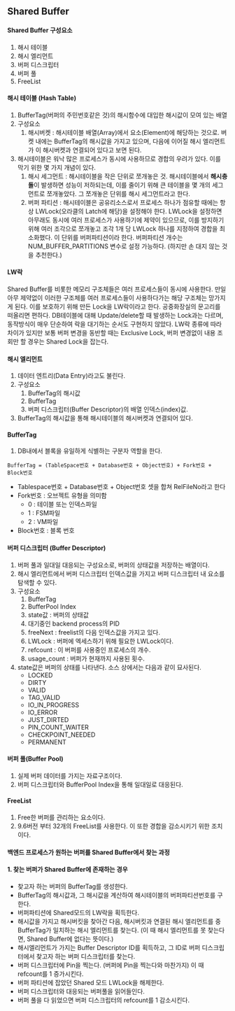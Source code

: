 ## Shared Buffer

#### Shared Buffer 구성요소
1. 해시 테이블
2. 해시 엘리먼트
3. 버퍼 디스크립터
4. 버퍼 풀
5. FreeList

#### 해시 테이블 (Hash Table)
1. BufferTag(버퍼의 주민번호같은 것)의 해시함수에 대입한 해시값이 모여 있는 배열
2. 구성요소
   1. 해시버켓 : 해시테이블 배열(Array)에서 요소(Element)에 해당하는 것으로. 버켓 내에는 BufferTag의 해시값을 가지고 있으며, 다음에 이어질 해시 엘리먼트가 이 해시버켓과 연결되어 있다고 보면 된다.
4. 해시테이블은 워낙 많은 프로세스가 동시에 사용하므로 경합의 우려가 있다. 이를 막기 위한 몇 가지 개념이 있다.
   1. 해시 세그먼트 : 해시테이블을 작은 단위로 쪼개놓은 것. 해시테이블에서 **해시충돌**이 발생하면 성능이 저하되는데, 이를 줄이기 위해 큰 테이블을 몇 개의 세그먼트로 쪼개놓았다. 그 쪼개놓은 단위를 해시 세그먼트라고 한다.
   3. 버퍼 파티션 : 해시테이블은 공유리소스로서 프로세스 하나가 점유할 때에는 항상 LWLock(오라클의 Latch에 해당)을 설정해야 한다. LWLock을 설정하면 아무래도 동시에 여러 프로세스가 사용하기에 제약이 있으므로, 이를 방지하기 위해 여러 조각으로 쪼개놓고 조각 1개 당 LWLock 하나를 지정하여 경합을 최소화했다. 이 단위를 버퍼파티션이라 한다. 버퍼파티션 개수는 NUM_BUFFER_PARTITIONS 변수로 설정 가능하다. (하지만 손 대지 않는 것을 추천한다.)

#### LW락
Shared Buffer를 비롯한 메모리 구조체들은 여러 프로세스들이 동시에 사용한다. 만일 아무 제약없이 이러한 구조체를 여러 프로세스들이 사용하다가는 해당 구조체는 망가지게 된다. 이를 보호하기 위해 만든 Lock을 LW락이라고 한다. 공중화장실의 문고리를 떠올리면 편하다. DB테이블에 대해 Update/delete할 때 발생하는 Lock과는 다르며, 동작방식이 매우 단순하여 락을 대기하는 순서도 구현하지 않았다. LW락 종류에 따라 차이가 있지만 보통 버퍼 변경을 동반할 때는 Exclusive Lock, 버퍼 변경없이 내용 조회만 할 경우는 Shared Lock을 잡는다.

#### 해시 엘리먼트
1. 데이터 엔트리(Data Entry)라고도 불린다.
2. 구성요소
   1. BufferTag의 해시값
   2. BufferTag
   3. 버퍼 디스크립터(Buffer Descriptor)의 배열 인덱스(index)값.
3. BufferTag의 해시값을 통해 해시테이블의 해시버켓과 연결되어 있다.

#### BufferTag
1. DB내에서 블록을 유일하게 식별하는 구분자 역할을 한다.
```
BufferTag = (TableSpace번호 + Database번호 + Object번호) + Fork번호 + Block번호
```
- Tablespace번호 + Database번호 + Object번호 셋을 합쳐 RelFileNo라고 한다
- Fork번호 : 오브젝트 유형을 의미함
  - 0 : 테이블 또는 인덱스파일
  - 1 : FSM파일
  - 2 : VM파일
- Block번호 : 블록 번호

#### 버퍼 디스크립터 (Buffer Descriptor)
1. 버퍼 풀과 일대일 대응되는 구성요소로, 버퍼의 상태값을 저장하는 배열이다.
2. 해시 엘리먼트에서 버퍼 디스크립터 인덱스값을 가지고 버퍼 디스크립터 내 요소를 탐색할 수 있다.
3. 구성요소
   1. BufferTag
   2. BufferPool Index
   3. state값 : 버퍼의 상태값
   4. 대기중인 backend process의 PID
   5. freeNext : freelist의 다음 인덱스값을 가지고 있다.
   6. LWLock : 버퍼에 엑세스하기 위해 필요한 LWLock이다.
   7. refcount : 이 버퍼를 사용중인 프로세스의 개수.
   8. usage_count : 버퍼가 현재까지 사용된 횟수.
4. state값은 버퍼의 상태를 나타낸다. 소스 상에서는 다음과 같이 묘사된다.
   - LOCKED
   - DIRTY
   - VALID
   - TAG_VALID
   - IO_IN_PROGRESS
   - IO_ERROR
   - JUST_DIRTED
   - PIN_COUNT_WAITER
   - CHECKPOINT_NEEDED
   - PERMANENT
  
#### 버퍼 풀(Buffer Pool)
1. 실제 버퍼 데이터를 가지는 자료구조이다.
2. 버퍼 디스크립터와 BufferPool Index을 통해 일대일로 대응된다.

#### FreeList
1. Free한 버퍼를 관리하는 요소이다.
2. 9.6버전 부터 32개의 FreeList를 사용한다. 이 또한 경합을 감소시키기 위한 조치이다.

#### 백엔드 프로세스가 원하는 버퍼를 Shared Buffer에서 찾는 과정
#### 1. 찾는 버퍼가 Shared Buffer에 존재하는 경우
- 찾고자 하는 버퍼의 BufferTag를 생성한다.
- BufferTag의 해시값과, 그 해시값을 계산하여 해시테이블의 버퍼파티션번호를 구한다.
- 버퍼파티션에 Shared모드의 LW락을 획득한다.
- 해시값을 가지고 해시버킷을 찾아간 다음, 해시버킷과 연결된 해시 엘리먼트를 중 BufferTag가 일치하는 해시 엘리먼트를 찾는다.
  (이 때 해시 엘리먼트를 못 찾는다면, Shared Buffer에 없다는 뜻이다.)
- 해시엘리먼트가 가지는 Buffer Descriptor ID를 획득하고, 그 ID로 버퍼 디스크립터에서 찾고자 하는 버퍼 디스크립터를 찾는다.
- 버퍼 디스크립터에 Pin을 찍는다. (버퍼에 Pin을 찍는다와 마찬가지) 이 때 refcount를 1 증가시킨다.
- 버퍼 파티션에 잡았던 Shared 모드 LWLock을 해제한다.
- 버퍼 디스크립터와 대응되는 버퍼풀을 읽어들인다.
- 버퍼 풀을 다 읽었으면 버퍼 디스크립터의 refcount를 1 감소시킨다.
